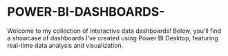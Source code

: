 # POWER-BI-DASHBOARDS-
Welcome to my collection of interactive data dashboards! Below, you'll find a showcase of dashboards I've created using Power BI Desktop, featuring real-time data analysis and visualization.
